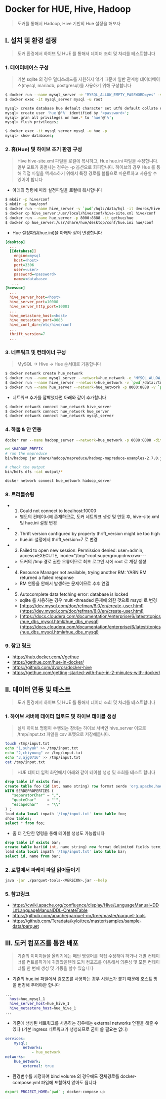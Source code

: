 # Docker for HUE, Hive, Hadoop
> 도커를 통해서 Hadoop, Hive 기반의 Hue 설정을 해보자


## I. 설치 및 환경 설정
> 도커 환경에서 하이브 및 HUE 를 통해서 데이터 조회 및 처리를 테스트합니다

### 1. 데이터베이스 구성
> 기본 sqlite 의 경우 멀티쓰레드를 지원하지 않기 때문에 일반 관계형 데이터베이스(mysql, mariadb, postgresql)를 사용하기 위해 구성합니다
```bash
$ docker run --name mysql_server -e "MYSQL_ALLOW_EMPTY_PASSWORD=yes" -v `pwd`/data/mysql:/var/lib/mysql -dit mysql
$ docker exec -it mysql_server mysql -u root

mysql> create database hue default character set utf8 default collate utf8_general_ci;
mysql> create user 'hue'@'%' identified by '<password>';
mysql> gran all privileges on hue.* to 'hue'@'%';
mysql> flush privileges;

$ docker exec -it mysql_server mysql -u hue -p
mysql> show databases;
```

### 2. 휴(Hue) 및 하이브 초기 환경 구성
> Hive hive-site.xml 파일을 로컬에 복사하고, Hue hue.ini 파일을 수정합니다. 일부 포트가 충돌나는 경우는 -p 옵션으로 회피합니다. 하이브의 경우 Hue 를 통해 직접 파일을 액세스하기 위해서 특정 경로를 볼륨으로 마운트하고 사용할 수 있어야 합니다
* 아래의 명령에 따라 설정파일을 로컬에 복사합니다
```bash
$ mkdir -p hive/conf
$ mkdir -p hue/conf
$ docker run --name hive_server -v `pwd`/hql:/data/hql -it dvoros/hive
$ docker cp hive_server:/usr/local/hive/conf/hive-site.xml hive/conf
$ docker run --name hue_server -p 8000:8888 -it gethue/hue
$ docker cp hue_server:/usr/share/hue/desktop/conf/hue.ini hue/conf
```
* Hue 설정파일(hue.ini)을 아래와 같이 변경합니다
```ini
[desktop]
  ...
  [[database]]
    engine=mysql
    host=<host>
    port=3306
    user=<user>
    password=<password>
    name=<database>
   ...
[beeswax]
  ...
  hive_server_host=<host>
  hive_server_port=10000
  hive_server_http_port=10001
  ...
  hive_metastore_host=<host>
  hive_metastore_port=9083
  hive_conf_dir=/etc/hive/conf
  ...
  thrift_version=7
  ...
```

### 3. 네트워크 및 컨테이너 구성
> MySQL -> Hive -> Hue 순서대로 기동합니다 
```bash
$ docker network create hue_network
$ docker run --name mysql_server --network=hue_network -e "MYSQL_ALLOW_EMPTY_PASSWORD=yes" -v `pwd`/data/mysql:/var/lib/mysql -dit mysql
$ docker run --name hive_server --network=hue_network -v `pwd`/data:/tmp/data -dit dvoros/hive
$ docker run --name hue_server --network=hue_network -p 8000:8888 -v `pwd`/hue/conf/hue.ini:/usr/share/hue/desktop/conf/z-hue.ini -it gethue/hue
```
* 네트워크 추가를 깜빡했다면 아래와 같이 추가합니다
```bash
$ docker network connect hue_network hive_server
$ docker network connect hue_network hue_server
$ docker network connect hue_network mysql_server
```

### 4. 하둡 & 얀 연동
```bash
docker run --name hadoop_server --network=hue_network -p 8088:8088 -dit sequenceiq/hadoop-docker:2.7.0 /etc/bootstrap.sh -bash

cd $HADOOP_PREFIX
# run the mapreduce
bin/hadoop jar share/hadoop/mapreduce/hadoop-mapreduce-examples-2.7.0.jar grep input output 'dfs[a-z.]+'

# check the output
bin/hdfs dfs -cat output/*

docker network connect hue_network hadoop_server

```



### 8. 트러블슈팅
* 1. Could not connect to localhost:10000
  * 별도의 컨테이너에 존재하므로, 도커 네트워크 생성 및 연동 후, hive-site.xml 및 hue.ini 설정 변경
* 2.  Thrift version configured by property thrift\_version might be too high
  * hue.ini 설정에서 thrift\_version=7 로 변경
* 3. Failed to open new session: Permission denied: user=admin, access=EXECUTE, inode="/tmp":root:supergroup:drwxrwx---
  * 도커의 /tmp 경로 권한 오류이므로 최초 로그인 시에 root 로 계정 생성
* 4. Resource Manager not available, trying another RM: YARN RM returned a failed response
  * RM 연동을 안해서 발생하는 문제이므로 추후 연결
* 5. Autocomplete data fetching error: database is locked
  * sqlite 를 사용하는 경우 multi-threaded 문제에 의한 것으로 msyql 로 변경
  * [https://dev.mysql.com/doc/refman/8.0/en/create-user.html](https://dev.mysql.com/doc/refman/8.0/en/create-user.html)
  * [https://docs.cloudera.com/documentation/enterprise/6/latest/topics/hue_dbs_mysql.html#hue_dbs_mysql](https://docs.cloudera.com/documentation/enterprise/6/latest/topics/hue_dbs_mysql.html#hue_dbs_mysql)

### 9. 참고 링크
* https://hub.docker.com/r/gethue
* https://gethue.com/hue-in-docker/
* https://github.com/dvoros/docker-hive
* https://gethue.com/getting-started-with-hue-in-2-minutes-with-docker/



## II. 데이터 연동 및 테스트
> 도커 환경에서 하이브 및 HUE 를 통해서 데이터 조회 및 처리를 테스트합니다

### 1. 하이브 서버에 데이터 업로드 및 하이브 테이블 생성
> 실제 하이브 명령이 수행되는 장비는 하이브 서버인 hive\_server 이므로 /tmp/input.txt 파일을 csv 포맷으로 저장해둡니다.
```bash
touch /tmp/input.txt
echo "1,suhyuk" >> /tmp/input.txt
echo "2,chiyoung" >> /tmp/input.txt
echo "3,ajg0716" >> /tmp/input.txt
cat /tmp/input.txt
```
> HUE 데이터 입력 화면에서 아래와 같이 테이블 생성 및 조회를 테스트 합니다
```sql
drop table if exists foo;
create table foo (id int, name string) row format serde 'org.apache.hadoop.hive.serde2.OpenCSVSerde'
WITH SERDEPROPERTIES (
   "separatorChar" = ",",
   "quoteChar"     = "'",
   "escapeChar"    = "\\"
) ;
load data local inpath '/tmp/input.txt' into table foo;
show tables;
select * from foo;
```
* 좀 더 간단한 명령을 통해 테이블 생성도 가능합니다
```sql
drop table if exists bar;
create table bar(id int, name string) row format delimited fields terminated by ',' stored as textfile;
load data local inpath '/tmp/input.txt' into table bar;
select id, name from bar;
```

### 2. 로컬에서 파케이 파일 읽어들이기
```bash
java -jar ./parquet-tools-<VERSION>.jar --help
```

### 5. 참고링크
* https://cwiki.apache.org/confluence/display/Hive/LanguageManual+DDL#LanguageManualDDL-CreateTable
* https://github.com/apache/parquet-mr/tree/master/parquet-tools
* https://github.com/Teradata/kylo/tree/master/samples/sample-data/parquet



## III. 도커 컴포즈를 통한 배포
> 기존의 이미지들을 올리기에는 매번 명령어를 직접 수정해야 하거나 개별 컨테이너를 컨트롤하기에 귀찮았을텐데 도커 컴포즈를 이용해서 의존성 및 모든 컨테이너를 한 번에 생성 및 기동을 할수 있습니다
* 기존의 hue.ini 파일에서 컴포즈를 사용하는 경우 시퀀스가 붙기 때문에 호스트 명을 변경해 주어야만 합니다
```bash
...
  host=hue_mysql_1
  hive_server_host=hue_hive_1
  hive_metastore_host=hue_hive_1
...
```
* 기존에 생성된 네트워크를 사용하는 경우에는 external networks 연결을 해줄 수 있다 (기본 ingress 네트워크가 생성되므로 굳이 쓸 필요는 없다)
```yml
services:
    mysql:
        networks:
            - hue_network
networks:
    hue_network:
        external: true
```
* 환경변수를 지정하여 bind volume 의 경우에도 전체경로를 docker-compose.yml 파일에 포함하지 않아도 됩니다
```bash
export PROJECT_HOME=`pwd` ; docker-compose up
```

